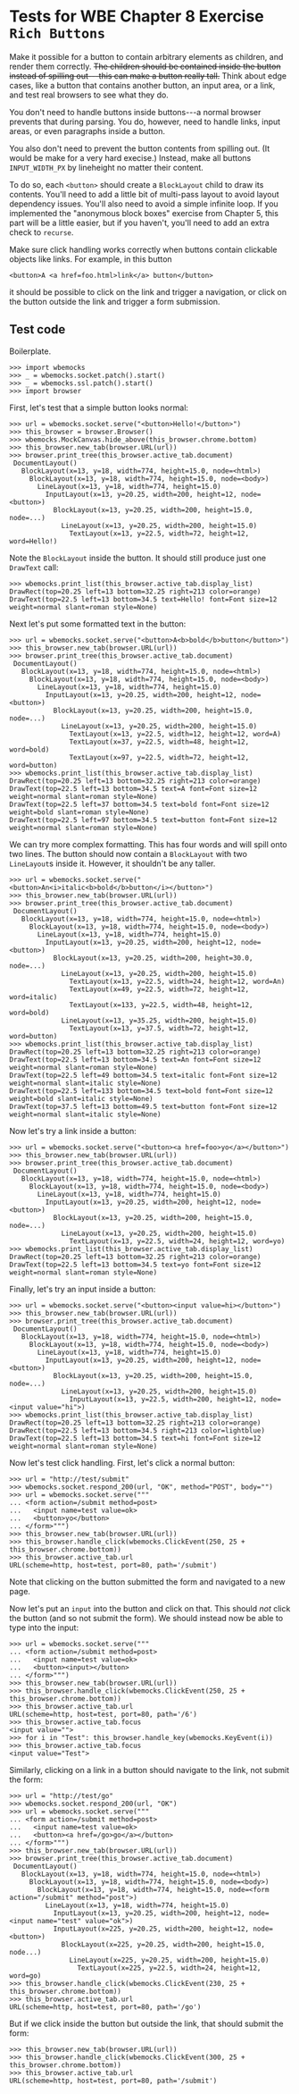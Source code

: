 Tests for WBE Chapter 8 Exercise `Rich Buttons`
===============================================

Make it possible for a button to contain arbitrary elements as
children, and render them correctly. ~~The children should be
contained inside the button instead of spilling out---this can make a
button really tall.~~ Think about edge cases, like a button that
contains another button, an input area, or a link, and test real
browsers to see what they do.

You don't need to handle buttons inside buttons---a normal browser
prevents that during parsing. You do, however, need to handle links,
input areas, or even paragraphs inside a button.

You also don't need to prevent the button contents from spilling out.
(It would be make for a very hard execise.) Instead, make all buttons
`INPUT_WIDTH_PX` by lineheight no matter their content.

To do so, each `<button>` should create a `BlockLayout` child to draw
its contents. You'll need to add a little bit of multi-pass layout to
avoid layout dependency issues. You'll also need to avoid a simple
infinite loop. If you implemented the "anonymous block boxes" exercise
from Chapter 5, this part will be a little easier, but if you haven't,
you'll need to add an extra check to `recurse`.

Make sure click handling works correctly when buttons contain
clickable objects like links. For example, in this button

    <button>A <a href=foo.html>link</a> button</button>

it should be possible to click on the link and trigger a navigation,
or click on the button outside the link and trigger a form submission.

Test code
---------

Boilerplate.

    >>> import wbemocks
    >>> _ = wbemocks.socket.patch().start()
    >>> _ = wbemocks.ssl.patch().start()
    >>> import browser

First, let's test that a simple button looks normal:

    >>> url = wbemocks.socket.serve("<button>Hello!</button>")
    >>> this_browser = browser.Browser()
    >>> wbemocks.MockCanvas.hide_above(this_browser.chrome.bottom)
    >>> this_browser.new_tab(browser.URL(url))
    >>> browser.print_tree(this_browser.active_tab.document)
     DocumentLayout()
       BlockLayout(x=13, y=18, width=774, height=15.0, node=<html>)
         BlockLayout(x=13, y=18, width=774, height=15.0, node=<body>)
           LineLayout(x=13, y=18, width=774, height=15.0)
             InputLayout(x=13, y=20.25, width=200, height=12, node=<button>)
               BlockLayout(x=13, y=20.25, width=200, height=15.0, node=...)
                 LineLayout(x=13, y=20.25, width=200, height=15.0)
                   TextLayout(x=13, y=22.5, width=72, height=12, word=Hello!)

Note the `BlockLayout` inside the button. It should still produce just
one `DrawText` call:

    >>> wbemocks.print_list(this_browser.active_tab.display_list)
    DrawRect(top=20.25 left=13 bottom=32.25 right=213 color=orange)
    DrawText(top=22.5 left=13 bottom=34.5 text=Hello! font=Font size=12 weight=normal slant=roman style=None)

Next let's put some formatted text in the button:

    >>> url = wbemocks.socket.serve("<button>A<b>bold</b>button</button>")
    >>> this_browser.new_tab(browser.URL(url))
    >>> browser.print_tree(this_browser.active_tab.document)
     DocumentLayout()
       BlockLayout(x=13, y=18, width=774, height=15.0, node=<html>)
         BlockLayout(x=13, y=18, width=774, height=15.0, node=<body>)
           LineLayout(x=13, y=18, width=774, height=15.0)
             InputLayout(x=13, y=20.25, width=200, height=12, node=<button>)
               BlockLayout(x=13, y=20.25, width=200, height=15.0, node=...)
                 LineLayout(x=13, y=20.25, width=200, height=15.0)
                   TextLayout(x=13, y=22.5, width=12, height=12, word=A)
                   TextLayout(x=37, y=22.5, width=48, height=12, word=bold)
                   TextLayout(x=97, y=22.5, width=72, height=12, word=button)
    >>> wbemocks.print_list(this_browser.active_tab.display_list)
    DrawRect(top=20.25 left=13 bottom=32.25 right=213 color=orange)
    DrawText(top=22.5 left=13 bottom=34.5 text=A font=Font size=12 weight=normal slant=roman style=None)
    DrawText(top=22.5 left=37 bottom=34.5 text=bold font=Font size=12 weight=bold slant=roman style=None)
    DrawText(top=22.5 left=97 bottom=34.5 text=button font=Font size=12 weight=normal slant=roman style=None)

We can try more complex formatting. This has four words and will spill
onto two lines. The button should now contain a `BlockLayout` with two
`LineLayout`s inside it. However, it shouldn't be any taller.

    >>> url = wbemocks.socket.serve("<button>An<i>italic<b>bold</b>button</i></button>")
    >>> this_browser.new_tab(browser.URL(url))
    >>> browser.print_tree(this_browser.active_tab.document)
     DocumentLayout()
       BlockLayout(x=13, y=18, width=774, height=15.0, node=<html>)
         BlockLayout(x=13, y=18, width=774, height=15.0, node=<body>)
           LineLayout(x=13, y=18, width=774, height=15.0)
             InputLayout(x=13, y=20.25, width=200, height=12, node=<button>)
               BlockLayout(x=13, y=20.25, width=200, height=30.0, node=...)
                 LineLayout(x=13, y=20.25, width=200, height=15.0)
                   TextLayout(x=13, y=22.5, width=24, height=12, word=An)
                   TextLayout(x=49, y=22.5, width=72, height=12, word=italic)
                   TextLayout(x=133, y=22.5, width=48, height=12, word=bold)
                 LineLayout(x=13, y=35.25, width=200, height=15.0)
                   TextLayout(x=13, y=37.5, width=72, height=12, word=button)
    >>> wbemocks.print_list(this_browser.active_tab.display_list)
    DrawRect(top=20.25 left=13 bottom=32.25 right=213 color=orange)
    DrawText(top=22.5 left=13 bottom=34.5 text=An font=Font size=12 weight=normal slant=roman style=None)
    DrawText(top=22.5 left=49 bottom=34.5 text=italic font=Font size=12 weight=normal slant=italic style=None)
    DrawText(top=22.5 left=133 bottom=34.5 text=bold font=Font size=12 weight=bold slant=italic style=None)
    DrawText(top=37.5 left=13 bottom=49.5 text=button font=Font size=12 weight=normal slant=italic style=None)

Now let's try a link inside a button:

    >>> url = wbemocks.socket.serve("<button><a href=foo>yo</a></button>")
    >>> this_browser.new_tab(browser.URL(url))
    >>> browser.print_tree(this_browser.active_tab.document)
     DocumentLayout()
       BlockLayout(x=13, y=18, width=774, height=15.0, node=<html>)
         BlockLayout(x=13, y=18, width=774, height=15.0, node=<body>)
           LineLayout(x=13, y=18, width=774, height=15.0)
             InputLayout(x=13, y=20.25, width=200, height=12, node=<button>)
               BlockLayout(x=13, y=20.25, width=200, height=15.0, node=...)
                 LineLayout(x=13, y=20.25, width=200, height=15.0)
                   TextLayout(x=13, y=22.5, width=24, height=12, word=yo)
    >>> wbemocks.print_list(this_browser.active_tab.display_list)
    DrawRect(top=20.25 left=13 bottom=32.25 right=213 color=orange)
    DrawText(top=22.5 left=13 bottom=34.5 text=yo font=Font size=12 weight=normal slant=roman style=None)

Finally, let's try an input inside a button:

    >>> url = wbemocks.socket.serve("<button><input value=hi></button>")
    >>> this_browser.new_tab(browser.URL(url))
    >>> browser.print_tree(this_browser.active_tab.document)
     DocumentLayout()
       BlockLayout(x=13, y=18, width=774, height=15.0, node=<html>)
         BlockLayout(x=13, y=18, width=774, height=15.0, node=<body>)
           LineLayout(x=13, y=18, width=774, height=15.0)
             InputLayout(x=13, y=20.25, width=200, height=12, node=<button>)
               BlockLayout(x=13, y=20.25, width=200, height=15.0, node=...)
                 LineLayout(x=13, y=20.25, width=200, height=15.0)
                   InputLayout(x=13, y=22.5, width=200, height=12, node=<input value="hi">)
    >>> wbemocks.print_list(this_browser.active_tab.display_list)
    DrawRect(top=20.25 left=13 bottom=32.25 right=213 color=orange)
    DrawRect(top=22.5 left=13 bottom=34.5 right=213 color=lightblue)
    DrawText(top=22.5 left=13 bottom=34.5 text=hi font=Font size=12 weight=normal slant=roman style=None)

Now let's test click handling. First, let's click a normal button:

    >>> url = "http://test/submit"
    >>> wbemocks.socket.respond_200(url, "OK", method="POST", body="")
    >>> url = wbemocks.socket.serve("""
    ... <form action=/submit method=post>
    ...   <input name=test value=ok>
    ...   <button>yo</button>
    ... </form>""")
    >>> this_browser.new_tab(browser.URL(url))
    >>> this_browser.handle_click(wbemocks.ClickEvent(250, 25 + this_browser.chrome.bottom))
    >>> this_browser.active_tab.url
    URL(scheme=http, host=test, port=80, path='/submit')

Note that clicking on the button submitted the form and navigated to a new page.

Now let's put an `input` into the button and click on that. This
should _not_ click the button (and so not submit the form). We should
instead now be able to type into the input:

    >>> url = wbemocks.socket.serve("""
    ... <form action=/submit method=post>
    ...   <input name=test value=ok>
    ...   <button><input></button>
    ... </form>""")
    >>> this_browser.new_tab(browser.URL(url))
    >>> this_browser.handle_click(wbemocks.ClickEvent(250, 25 + this_browser.chrome.bottom))
    >>> this_browser.active_tab.url
    URL(scheme=http, host=test, port=80, path='/6')
    >>> this_browser.active_tab.focus
    <input value="">
    >>> for i in "Test": this_browser.handle_key(wbemocks.KeyEvent(i))
    >>> this_browser.active_tab.focus
    <input value="Test">
    
Similarly, clicking on a link in a button should navigate to the link,
not submit the form:

    >>> url = "http://test/go"
    >>> wbemocks.socket.respond_200(url, "OK")
    >>> url = wbemocks.socket.serve("""
    ... <form action=/submit method=post>
    ...   <input name=test value=ok>
    ...   <button><a href=/go>go</a></button>
    ... </form>""")
    >>> this_browser.new_tab(browser.URL(url))
    >>> browser.print_tree(this_browser.active_tab.document)
     DocumentLayout()
       BlockLayout(x=13, y=18, width=774, height=15.0, node=<html>)
         BlockLayout(x=13, y=18, width=774, height=15.0, node=<body>)
           BlockLayout(x=13, y=18, width=774, height=15.0, node=<form action="/submit" method="post">)
             LineLayout(x=13, y=18, width=774, height=15.0)
               InputLayout(x=13, y=20.25, width=200, height=12, node=<input name="test" value="ok">)
               InputLayout(x=225, y=20.25, width=200, height=12, node=<button>)
                 BlockLayout(x=225, y=20.25, width=200, height=15.0, node...)
                   LineLayout(x=225, y=20.25, width=200, height=15.0)
                     TextLayout(x=225, y=22.5, width=24, height=12, word=go)
    >>> this_browser.handle_click(wbemocks.ClickEvent(230, 25 + this_browser.chrome.bottom))
    >>> this_browser.active_tab.url
    URL(scheme=http, host=test, port=80, path='/go')

But if we click inside the button but outside the link, that should
submit the form:

    >>> this_browser.new_tab(browser.URL(url))
    >>> this_browser.handle_click(wbemocks.ClickEvent(300, 25 + this_browser.chrome.bottom))
    >>> this_browser.active_tab.url
    URL(scheme=http, host=test, port=80, path='/submit')
